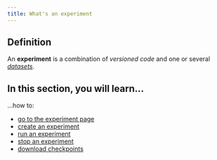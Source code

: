 ```yaml
---
title: What's an experiment
---
```


## Definition
An **experiment** is a combination of *versioned code* and one or several [*datasets*](../introduction.md).

## In this section, you will learn...

...how to:
- [go to the experiment page](go-to-the-experiment-page.mdx)
- [create an experiment](create-an-experiment.mdx)
- [run an experiment](run-an-experiment.mdx)
- [stop an experiment](stop-an-experiment.mdx)
- [download checkpoints](download-checkpoints.mdx)
